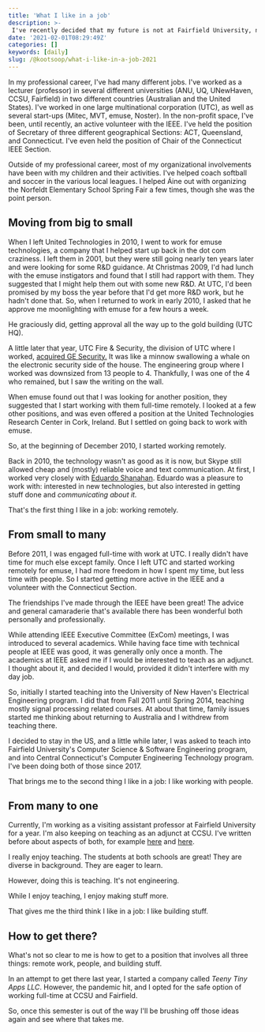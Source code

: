 ```yaml
---
title: 'What I like in a job'
description: >-
 I've recently decided that my future is not at Fairfield University, nor in academia at all.  So I thought I should write about what I want in a job. 
date: '2021-02-01T08:29:49Z'
categories: []
keywords: [daily]
slug: /@kootsoop/what-i-like-in-a-job-2021
---
```


In my professional career, I've had many different jobs.  I've worked as a lecturer (professor) in several different universities (ANU, UQ, UNewHaven, CCSU, Fairfield) in two different countries (Australian and the United States).  I've worked in one large multinational corporation (UTC), as well as several start-ups (Mitec, MVT, emuse, Noster).  In the non-profit space, I've been, until recently, an active volunteer with the IEEE. I've held the position of Secretary of three different geographical Sections: ACT, Queensland, and Connecticut. I've even held the position of Chair of the Connecticut IEEE Section.

Outside of my professional career, most of my organizational involvements have been with my children and their activities.  I've helped coach softball and soccer in the various local leagues. I helped Áine out with organizing the Norfeldt Elementary School Spring Fair a few times, though she was the point person.

## Moving from big to small

When I left United Technologies in 2010, I went to work for emuse technologies, a company that I helped start up back in the dot com craziness. I left them in 2001, but they were still going nearly ten years later and were looking for some R&D guidance.  At Christmas 2009, I'd had lunch with the emuse instigators and found that I still had rapport with them.  They suggested that I might help them out with some new R&D.  At UTC, I'd been promised by my boss the year before that I'd get more R&D work, but he hadn't done that.  So, when I returned to work in early 2010, I asked that he approve me moonlighting with emuse for a few hours a week.  

He graciously did, getting approval all the way up to the gold building (UTC HQ).

A little later that year, UTC Fire & Security, the division of UTC where I worked, [acquired GE Security.](https://www.prnewswire.com/news-releases/united-technologies-closes-on-ge-security-acquisition-85817052.html)  It was like a minnow swallowing a whale on the electronic security side of the house.  The engineering group where I worked was downsized from 13 people to 4.  Thankfully, I was one of the 4 who remained, but I saw the writing on the wall.

When emuse found out that I was looking for another position, they suggested that I start working with them full-time remotely.  I looked at a few other positions, and was even offered a position at the United Technologies Research Center in Cork, Ireland.  But I settled on going back to work with emuse.

So, at the beginning of December 2010, I started working remotely.

Back in 2010, the technology wasn't as good as it is now, but Skype still allowed cheap and (mostly) reliable voice and text communication.  At first, I worked very closely with [Eduardo Shanahan](https://github.com/eduardoshanahan). Eduardo was a pleasure to work with: interested in new technologies, but also interested in getting stuff done and *communicating about it.*

That's the first thing I like in a job: working remotely.  

## From small to many

Before 2011, I was engaged full-time with work at UTC.  I really didn't have time for much else except family.  Once I left UTC and started working remotely for emuse, I had more freedom in how I spent my time, but less time with people.  So I started getting more active in the IEEE and a volunteer with the Connecticut Section.  

The friendships I've made through the IEEE have been great!  The advice and general camaraderie that's available there has been wonderful both personally and professionally.

While attending IEEE Executive Committee (ExCom) meetings, I was introduced to several academics.  While having face time with technical people at IEEE was good, it was generally only once a month.  The academics at IEEE asked me if I would be interested to teach as an adjunct.  I thought about it, and decided I would, provided it didn't interfere with my day job.

So, initially I started teaching into the University of New Haven's Electrical Engineering program. I did that from Fall 2011 until Spring 2014, teaching mostly signal processing related courses. At about that time, family issues started me thinking about returning to Australia and I withdrew from teaching there.

I decided to stay in the US, and a little while later, I was asked to teach into Fairfield University's Computer Science & Software Engineering program, and into Central Connecticut's Computer Engineering Technology program.  I've been doing both of those since 2017.

That brings me to the second thing I like in a job:  I like working with people.

## From many to one

Currently, I'm working as a visiting assistant professor at Fairfield University for a year. I'm also keeping on teaching as an adjunct at CCSU.  I've written before about aspects of both, for example [here](https://kootsoop.github.io/@kootsoop-teaching-data-structures-2021/) and [here](https://kootsoop.github.io/capstone/@kootsoop-capstone-projects-2021/).

I really enjoy teaching. The students at both schools are great!  They are diverse in background. They are eager to learn.

However, doing this is teaching.  It's not engineering.  

While I enjoy teaching, I enjoy making stuff more.

That gives me the third think I like in a job:  I like building stuff.

## How to get there?

What's not so clear to me is how to get to a position that involves all three things: remote work, people, and building stuff.

In an attempt to get there last year, I started a company called *Teeny Tiny Apps LLC*.  However, the pandemic hit, and I opted for the safe option of working full-time at CCSU and Fairfield.

So, once this semester is out of the way I'll be brushing off those ideas again and see where that takes me.

